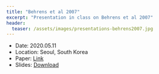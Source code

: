 ```yaml
---
title: "Behrens et al 2007"
excerpt: "Presentation in class on Behrens et al 2007"
header:
  teaser: /assets/images/presentations-behrens2007.jpg
---
```

- Date: 2020.05.11
- Location: Seoul, South Korea
- Paper: [Link](https://doi.org/10.1038/nn1954)
- Slides: [Download](/assets/pdfs/present-behrens2007.pdf)
